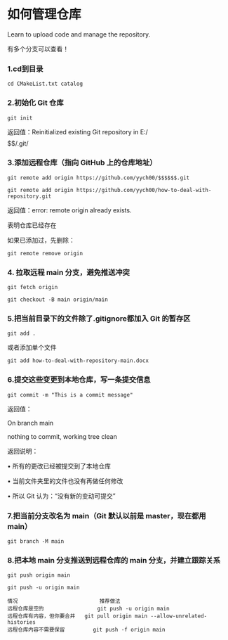 # 如何管理仓库
Learn to upload code and manage the repository.

有多个分支可以查看！

### 1.cd到目录
    cd CMakeList.txt catalog

### 2.初始化 Git 仓库
    git init
返回值：Reinitialized existing Git repository in E:/$$$$$$/.git/
  
### 3.添加远程仓库（指向 GitHub 上的仓库地址）
    git remote add origin https://github.com/yych00/$$$$$$.git
    
    git remote add origin https://github.com/yych00/how-to-deal-with-repository.git
返回值：error: remote origin already exists. 

表明仓库已经存在

如果已添加过，先删除：

    git remote remove origin

### 4. 拉取远程 main 分支，避免推送冲突
    git fetch origin
    
    git checkout -B main origin/main

### 5.把当前目录下的文件除了.gitignore都加入 Git 的暂存区
    git add .
或者添加单个文件

    git add how-to-deal-with-repository-main.docx
    
### 6.提交这些变更到本地仓库，写一条提交信息
    git commit -m "This is a commit message"
返回值：

On branch main

nothing to commit, working tree clean

返回说明：

•  所有的更改已经被提交到了本地仓库

•  当前文件夹里的文件也没有再做任何修改

•  所以 Git 认为：“没有新的变动可提交”

### 7.把当前分支改名为 main（Git 默认以前是 master，现在都用 main）
    git branch -M main

### 8.把本地 main 分支推送到远程仓库的 main 分支，并建立跟踪关系
    git push origin main

    git push -u origin main

    情况	                        推荐做法
    远程仓库是空的	                git push -u origin main
    远程仓库有内容，但你要合并	git pull origin main --allow-unrelated-histories
    远程仓库内容不需要保留	        git push -f origin main



